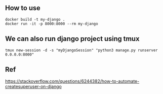 ## How to use
```
docker build -t my-django .
docker run -it -p 8000:8000 --rm my-django
```

## We can also run django project using tmux
```
tmux new-session -d -s "myDjangoSession" "python3 manage.py runserver 0.0.0.0:8000"
```



## Ref
https://stackoverflow.com/questions/6244382/how-to-automate-createsuperuser-on-django

